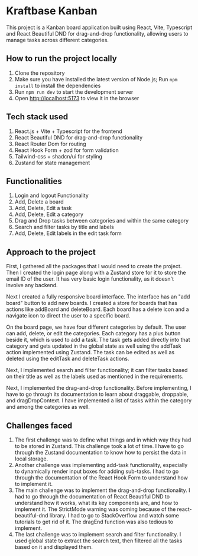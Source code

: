 # Kraftbase Kanban

This project is a Kanban board application built using React, Vite, Typescript and React Beautiful DND for drag-and-drop functionality, allowing users to manage tasks across different categories.

## How to run the project locally
1. Clone the repository
2. Make sure you have installed the latest version of Node.js; Run `npm install` to install the dependencies
3. Run `npm run dev` to start the development server
4. Open [http://localhost:5173](http://localhost:5173) to view it in the browser

## Tech stack used
1. React.js + Vite + Typescript for the frontend
2. React Beautiful DND for drag-and-drop functionality
3. React Router Dom for routing
4. React Hook Form + zod for form validation
5. Tailwind-css + shadcn/ui for styling
6. Zustand for state management

## Functionalities

1. Login and logout Functionality
2. Add, Delete a board
3. Add, Delete, Edit a task
4. Add, Delete, Edit a category
5. Drag and Drop tasks between categories and within the same category
6. Search and filter tasks by title and labels
7. Add, Delete, Edit labels in the edit task form

## Approach to the project
First, I gathered all the packages that I would need to create the project. Then I created the login page along with a Zustand store for it to store the email ID of the user. It has very basic login functionality, as it doesn't involve any backend.

Next I created a fully responsive board interface. The interface has an "add board" button to add new boards. I created a store for boards that has actions like addBoard and deleteBoard.
Each board has a delete icon and a navigate icon to direct the user to a specific board.

On the board page, we have four different categories by default. The user can add, delete, or edit the categories.
Each category has a plus button beside it, which is used to add a task. The task gets added directly into that category and gets updated in the global state as well using the addTask action implemented using Zustand.
The task can be edited as well as deleted using the editTask and deleteTask actions.

Next, I implemented search and filter functionality; it can filter tasks based on their title as well as the labels used as mentioned in the requirements.

Next, I implemented the drag-and-drop functionality. Before implementing, I have to go through its documentation to learn about draggable, droppable, and dragDropContext.
I have implemented a list of tasks within the category and among the categories as well.

## Challenges faced

1. The first challenge was to define what things and in which way they had to be stored in Zustand. This challenge took a lot of time. I have to go through the Zustand documentation to know how to persist the data in local storage.
2. Another challenge was implementing add-task functionality, especially to dynamically render input boxes for adding sub-tasks. I had to go through the documentation of the React Hook Form to understand how to implement it.
3. The main challenge was to implement the drag-and-drop functionality. I had to go through the documentation of React Beautiful DND to understand how it works, what its key components are, and how to implement it. The StrictMode warning was coming because of the react-beautiful-dnd library. I had to go to StackOverflow and watch some tutorials to get rid of it. The dragEnd function was also tedious to implement.
4. The last challenge was to implement search and filter functionality. I used global state to extract the search text, then filtered all the tasks based on it and displayed them.
























<!-- # React + TypeScript + Vite

This template provides a minimal setup to get React working in Vite with HMR and some ESLint rules.

Currently, two official plugins are available:

- [@vitejs/plugin-react](https://github.com/vitejs/vite-plugin-react/blob/main/packages/plugin-react/README.md) uses [Babel](https://babeljs.io/) for Fast Refresh
- [@vitejs/plugin-react-swc](https://github.com/vitejs/vite-plugin-react-swc) uses [SWC](https://swc.rs/) for Fast Refresh

## Expanding the ESLint configuration

If you are developing a production application, we recommend updating the configuration to enable type aware lint rules:

- Configure the top-level `parserOptions` property like this:

```js
export default {
  // other rules...
  parserOptions: {
    ecmaVersion: 'latest',
    sourceType: 'module',
    project: ['./tsconfig.json', './tsconfig.node.json'],
    tsconfigRootDir: __dirname,
  },
}
```

- Replace `plugin:@typescript-eslint/recommended` to `plugin:@typescript-eslint/recommended-type-checked` or `plugin:@typescript-eslint/strict-type-checked`
- Optionally add `plugin:@typescript-eslint/stylistic-type-checked`
- Install [eslint-plugin-react](https://github.com/jsx-eslint/eslint-plugin-react) and add `plugin:react/recommended` & `plugin:react/jsx-runtime` to the `extends` list -->
